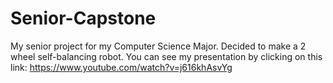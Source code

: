 # Senior-Capstone
My senior project for my Computer Science Major. Decided to make a 2 wheel self-balancing robot. 
You can see my presentation by clicking on this link: https://www.youtube.com/watch?v=j616khAsvYg

